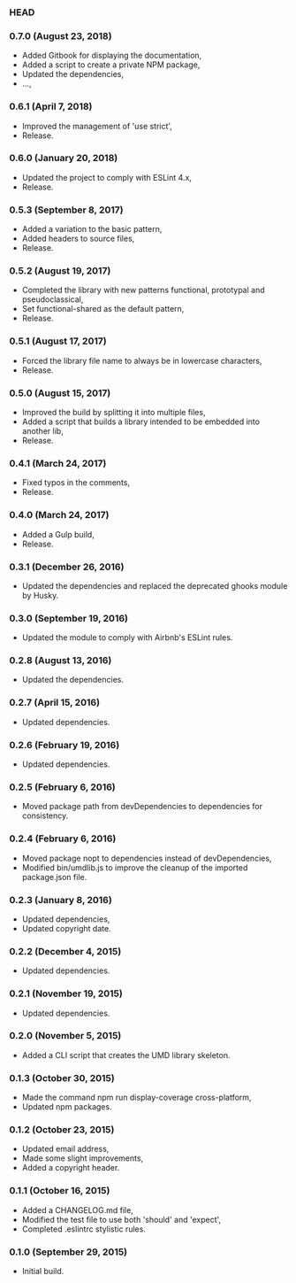 ### HEAD

### 0.7.0 (August 23, 2018)

  * Added Gitbook for displaying the documentation,
  * Added a script to create a private NPM package,
  * Updated the dependencies,
  * ...,


### 0.6.1 (April 7, 2018)

  * Improved the management of 'use strict',
  * Release.


### 0.6.0 (January 20, 2018)

  * Updated the project to comply with ESLint 4.x,
  * Release.


### 0.5.3 (September 8, 2017)

  * Added a variation to the basic pattern,
  * Added headers to source files,
  * Release.


### 0.5.2 (August 19, 2017)

  * Completed the library with new patterns functional, prototypal and pseudoclassical,
  * Set functional-shared as the default pattern,
  * Release.


### 0.5.1 (August 17, 2017)

  * Forced the library file name to always be in lowercase characters,
  * Release.


### 0.5.0 (August 15, 2017)

  * Improved the build by splitting it into multiple files,
  * Added a script that builds a library intended to be embedded into another lib,
  * Release.


### 0.4.1 (March 24, 2017)

  * Fixed typos in the comments,
  * Release.


### 0.4.0 (March 24, 2017)

  * Added a Gulp build,
  * Release.


### 0.3.1 (December 26, 2016)

  * Updated the dependencies and replaced the deprecated ghooks module by Husky.


### 0.3.0 (September 19, 2016)

  * Updated the module to comply with Airbnb's ESLint rules.


### 0.2.8 (August 13, 2016)

  * Updated the dependencies.


### 0.2.7 (April 15, 2016)

  * Updated dependencies.


### 0.2.6 (February 19, 2016)

  * Updated dependencies.


### 0.2.5 (February 6, 2016)

  * Moved package path from devDependencies to dependencies for consistency.


### 0.2.4 (February 6, 2016)

  * Moved package nopt to dependencies instead of devDependencies,
  * Modified bin/umdlib.js to improve the cleanup of the imported package.json file.


### 0.2.3 (January 8, 2016)

  * Updated dependencies,
  * Updated copyright date.


### 0.2.2 (December 4, 2015)

  * Updated dependencies.


### 0.2.1 (November 19, 2015)

  * Updated dependencies.


### 0.2.0 (November 5, 2015)

  * Added a CLI script that creates the UMD library skeleton.


### 0.1.3 (October 30, 2015)

  * Made the command npm run display-coverage cross-platform,
  * Updated npm packages.


### 0.1.2 (October 23, 2015)

  * Updated email address,
  * Made some slight improvements,
  * Added a copyright header.


### 0.1.1 (October 16, 2015)

  * Added a CHANGELOG.md file,
  * Modified the test file to use both 'should' and 'expect',
  * Completed .eslintrc stylistic rules.


### 0.1.0 (September 29, 2015)

  * Initial build.
